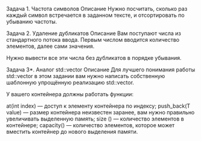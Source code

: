 Задача 1. Частота символов
Описание
Нужно посчитать, сколько раз каждый символ встречается в заданном тексте, и отсортировать по убыванию частоты.

Задача 2. Удаление дубликатов
Описание
Вам поступают числа из стандартного потока ввода. Первым числом вводится количество элементов, далее сами значения.

Нужно вывести все эти числа без дубликатов в порядке убывания.


Задача 3*. Аналог std::vector
Описание
Для лучшего понимания работы std::vector в этом задании вам нужно написать собственную шаблонную упрощённую реализацию std::vector.

У вашего контейнера должны работать функции:

at(int index) — доступ к элементу контейнера по индексу;
push_back(T value) — размер контейнера неизвестен заранее, вам нужно правильно увеличивать выделенную память;
size () — количество элементов в контейнере;
capacity() — количество элементов, которое может вместить контейнер до нового выделения памяти.
